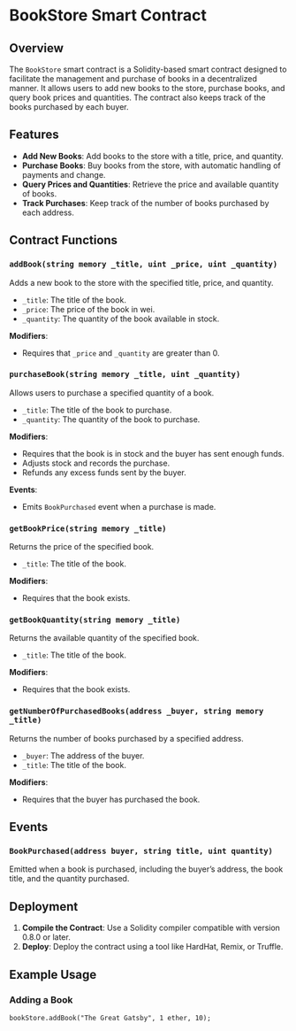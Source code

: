 # BookStore Smart Contract

## Overview

The `BookStore` smart contract is a Solidity-based smart contract designed to facilitate the management and purchase of books in a decentralized manner. It allows users to add new books to the store, purchase books, and query book prices and quantities. The contract also keeps track of the books purchased by each buyer.

## Features

- **Add New Books**: Add books to the store with a title, price, and quantity.
- **Purchase Books**: Buy books from the store, with automatic handling of payments and change.
- **Query Prices and Quantities**: Retrieve the price and available quantity of books.
- **Track Purchases**: Keep track of the number of books purchased by each address.

## Contract Functions

### `addBook(string memory _title, uint _price, uint _quantity)`

Adds a new book to the store with the specified title, price, and quantity.

- `_title`: The title of the book.
- `_price`: The price of the book in wei.
- `_quantity`: The quantity of the book available in stock.

**Modifiers**:
- Requires that `_price` and `_quantity` are greater than 0.

### `purchaseBook(string memory _title, uint _quantity)`

Allows users to purchase a specified quantity of a book.

- `_title`: The title of the book to purchase.
- `_quantity`: The quantity of the book to purchase.

**Modifiers**:
- Requires that the book is in stock and the buyer has sent enough funds.
- Adjusts stock and records the purchase.
- Refunds any excess funds sent by the buyer.

**Events**:
- Emits `BookPurchased` event when a purchase is made.

### `getBookPrice(string memory _title)`

Returns the price of the specified book.

- `_title`: The title of the book.

**Modifiers**:
- Requires that the book exists.

### `getBookQuantity(string memory _title)`

Returns the available quantity of the specified book.

- `_title`: The title of the book.

**Modifiers**:
- Requires that the book exists.

### `getNumberOfPurchasedBooks(address _buyer, string memory _title)`

Returns the number of books purchased by a specified address.

- `_buyer`: The address of the buyer.
- `_title`: The title of the book.

**Modifiers**:
- Requires that the buyer has purchased the book.

## Events

### `BookPurchased(address buyer, string title, uint quantity)`

Emitted when a book is purchased, including the buyer’s address, the book title, and the quantity purchased.

## Deployment

1. **Compile the Contract**: Use a Solidity compiler compatible with version 0.8.0 or later.
2. **Deploy**: Deploy the contract using a tool like HardHat, Remix, or Truffle.

## Example Usage

### Adding a Book

```solidity
bookStore.addBook("The Great Gatsby", 1 ether, 10);
